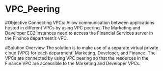 # VPC_Peering

#Objective
Connecting VPCs: Allow communication between applications hosted in different VPCs by using VPC peering. The Marketing and Developer EC2 instances need to access the Financial Services server in the Finance department’s VPC.

#Solution Overview
The solution is to make use of a separate virtual private cloud (VPC) for each department: Marketing, Developer, and Finance. The VPCs are connected by using VPC peering so that the resources in the Finance VPC are accessible to the Marketing and Developer VPCs. 


